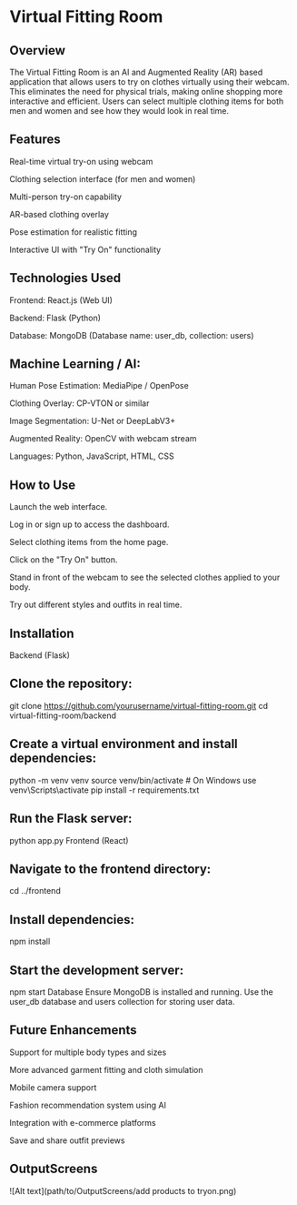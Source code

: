 # Virtual Fitting Room
## Overview
The Virtual Fitting Room is an AI and Augmented Reality (AR) based application that allows users to try on clothes virtually using their webcam. This eliminates the need for physical trials, making online shopping more interactive and efficient. Users can select multiple clothing items for both men and women and see how they would look in real time.

## Features
Real-time virtual try-on using webcam

Clothing selection interface (for men and women)

Multi-person try-on capability

AR-based clothing overlay

Pose estimation for realistic fitting

Interactive UI with "Try On" functionality

## Technologies Used
Frontend: React.js (Web UI)

Backend: Flask (Python)

Database: MongoDB (Database name: user_db, collection: users)

## Machine Learning / AI:

Human Pose Estimation: MediaPipe / OpenPose

Clothing Overlay: CP-VTON or similar

Image Segmentation: U-Net or DeepLabV3+

Augmented Reality: OpenCV with webcam stream

Languages: Python, JavaScript, HTML, CSS

## How to Use
Launch the web interface.

Log in or sign up to access the dashboard.

Select clothing items from the home page.

Click on the "Try On" button.

Stand in front of the webcam to see the selected clothes applied to your body.

Try out different styles and outfits in real time.

## Installation
Backend (Flask)

## Clone the repository:

git clone https://github.com/yourusername/virtual-fitting-room.git
cd virtual-fitting-room/backend

## Create a virtual environment and install dependencies:

python -m venv venv
source venv/bin/activate  # On Windows use venv\Scripts\activate
pip install -r requirements.txt

## Run the Flask server:

python app.py
Frontend (React)

## Navigate to the frontend directory:

cd ../frontend

## Install dependencies:

npm install

## Start the development server:

npm start
Database
Ensure MongoDB is installed and running. Use the user_db database and users collection for storing user data.

## Future Enhancements
Support for multiple body types and sizes

More advanced garment fitting and cloth simulation

Mobile camera support

Fashion recommendation system using AI

Integration with e-commerce platforms

Save and share outfit previews

## OutputScreens

![Alt text](path/to/OutputScreens/add products to tryon.png)


